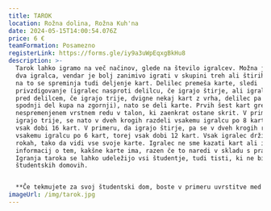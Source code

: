 ```yaml
---
title: TAROK
location: Rožna dolina, Rožna Kuh'na
date: 2024-05-15T14:00:54.076Z
price: 6 €
teamFormation: Posamezno
registerLink: https://forms.gle/iy9a3uWpEqxgBkHu8
description: >-
  Tarok lahko igramo na več načinov, glede na število igralcev. Možna je igra za
  dva igralca, vendar je bolj zanimivo igrati v skupini treh ali štirih. Glede
  na to se spreminja tudi deljenje kart. Delilec premeša karte, sledi
  privzdigovanje (igralec nasproti delilcu, če igrajo štirje, ali igralec tik
  pred delilcem, če igrajo trije, dvigne nekaj kart z vrha, delilec pa postavi
  spodnji del kupa na zgornji), nato se deli karte. Prvih šest kart gre v
  nespremenjenem vrstnem redu v talon, ki zaenkrat ostane skrit. V primeru, da
  igrajo trije, se nato v dveh krogih razdeli vsakemu igralcu po 8 kart, torej
  vsak dobi 16 kart. V primeru, da igrajo štirje, pa se v dveh krogih razdeli
  vsakemu igralcu po 6 kart, torej vsak dobi 12 kart. Vsak igralec drži karte v
  rokah, tako da vidi vse svoje karte. Igralec ne sme kazati kart ali izdati
  informacij o tem, kakšne karte ima, razen če to naredi v skladu s pravili.
  Igranja taroka se lahko udeležijo vsi študentje, tudi tisti, ki ne bivajo v
  študentskih domovih.


  **Če tekmujete za svoj študentski dom, boste v primeru uvrstitve med prve tri prinesli domu za 1. mesto 8 točk, za 2. mesto 6 točk in za 3. mesto 4 točke.**
imageUrl: /img/tarok.jpg
---
```

